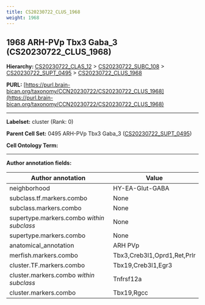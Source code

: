 ```yaml
---
title: CS20230722_CLUS_1968
weight: 1968
---
```

## 1968 ARH-PVp Tbx3 Gaba_3 (CS20230722_CLUS_1968)
<b>Hierarchy: </b>
[CS20230722_CLAS_12](../CS20230722_CLAS_12) >
[CS20230722_SUBC_108](../CS20230722_SUBC_108) >
[CS20230722_SUPT_0495](../CS20230722_SUPT_0495) >
[CS20230722_CLUS_1968](../CS20230722_CLUS_1968)

**PURL:** [https://purl.brain-bican.org/taxonomy/CCN20230722/CS20230722_CLUS_1968](https://purl.brain-bican.org/taxonomy/CCN20230722/CS20230722_CLUS_1968)

---


**Labelset:** cluster (Rank: 0)

**Parent Cell Set:** 0495 ARH-PVp Tbx3 Gaba_3 ([CS20230722_SUPT_0495](../CS20230722_SUPT_0495))



**Cell Ontology Term:** 

[MARKER GENES.]: #


---

[TRANSFERRED ANNOTATIONS.]: #


[AUTHOR ANNOTATION FIELDS.]: #


**Author annotation fields:**

| Author annotation | Value |
|-------------------|-------|
|neighborhood|HY-EA-Glut-GABA|
|subclass.tf.markers.combo|None|
|subclass.markers.combo|None|
|supertype.markers.combo _within subclass_|None|
|supertype.markers.combo|None|
|anatomical_annotation|ARH PVp|
|merfish.markers.combo|Tbx3,Creb3l1,Oprd1,Ret,Prlr|
|cluster.TF.markers.combo|Tbx19,Creb3l1,Egr3|
|cluster.markers.combo _within subclass_|Tnfrsf12a|
|cluster.markers.combo|Tbx19,Rgcc|
